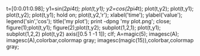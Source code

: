 t=[0:0.01:0.98];
y1=sin(2*pi*4*t);
plot(t,y1);
y2=cos(2*pi*4*t);
plot(t,y2);
plot(t,y1);
plot(t,y2);
plot(t,y1);
hold on;
plot(t,y2,'r');
xlabel('time');
ylabel('value');
legend('sin','cos');
title('my plot');
print -dpng 'my plot.png';
close;
figure(1);plot(t,y1);
figure(2);plot(t,y2);
subplot(1,2,1);
plot(t,y1);
subplot(1,2,2)
plot(t,y2)
axis([0.5 1 -1 1]);
clf;
A=magic(5);
imagesc(A);
imagesc(A),colorbar,colormap gray;
imagesc(magic(15)),colorbar,colormap gray;